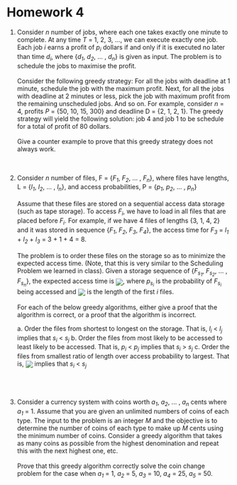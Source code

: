 # Homework 4

1. Consider *n* number of jobs, where each one takes exactly one minute to complete. At any time *T* = 1, 2, 3, ..., we can execute exactly one job. Each job *i* earns a profit of *p<sub>i* dollars if and only if it is executed no later than time *d<sub>i</sub>*, where {*d<sub>1</sub>*, *d<sub>2</sub>*, ... , *d<sub>n</sub>*} is given as input. The problem is to schedule the jobs to maximise the profit.<br/><br/>Consider the following greedy strategy: For all the jobs with deadline at 1 minute, schedule the job with the maximum profit. Next, for all the jobs with deadline at 2 minutes or less, pick the job with maximum profit from the remaining unscheduled jobs. And so on. For example, consider *n* = 4, profits *P* = {50, 10, 15, 300} and deadline D = {2, 1, 2, 1}. The greedy strategy will yield the following solution: job 4 and job 1 to be schedule for a total of profit of 80 dollars.<br/><br/>Give a counter example to prove that this greedy strategy does not always work.<br/><br/><br/>

2. Consider *n* number of files, F = {*F<sub>1</sub>*, *F<sub>2</sub>*, ... , *F<sub>n</sub>*}, where files have lengths, L = {*l<sub>1</sub>*, *l<sub>2</sub>*, ... , *l<sub>n</sub>*}, and access probabilities, P = {*p<sub>1</sub>*, *p<sub>2</sub>*, ... , *p<sub>n</sub>*}<br/><br/>Assume that these files are stored on a sequential access data storage (such as tape storage). To access *F<sub>i</sub>*, we have to load in all files that are placed before *F<sub>i</sub>*. For example, if we have 4 files of lengths {3, 1, 4, 2} and it was stored in sequence {*F<sub>1</sub>*, *F<sub>2</sub>*, *F<sub>3</sub>*, *F<sub>4</sub>*}, the access time for *F<sub>3</sub>* = *l<sub>1</sub>* + *l<sub>2</sub>* + *l<sub>3</sub>* = 3 + 1 + 4 = 8.<br/><br/>The problem is to order these files on the storage so as to minimize the expected access time. (Note, that this is very similar to the Scheduling Problem we learned in class). Given a storage sequence of {*F<sub>s<sub>1</sub></sub>*, *F<sub>s<sub>2</sub></sub>*, ... , *F<sub>s<sub>n</sub></sub>*}, the expected access time is <img src="https://raw2.github.com/GWU-KIM-CSCI/CSCI6212-class-materials/master/homeworks/hw4-1.png" align="center" />, where *p<sub>s<sub>i</sub></sub>* is the probability of *F<sub>s<sub>i</sub></sub>* being accessed and <img src="https://raw2.github.com/GWU-KIM-CSCI/CSCI6212-class-materials/master/homeworks/hw4-2.png" align="center" /> is the length of the first *i* files.<br/><br/>For each of the below greedy algorithms, either give a proof that the algorithm is correct, or a proof that the algorithm is incorrect.

   a. Order the files from shortest to longest on the storage. That is, *l<sub>i</sub>* < *l<sub>j</sub>* implies that *s<sub>i</sub>* < *s<sub>j</sub>*
   b. Order the files from most likely to be accessed to least likely to be accessed. That is, *p<sub>i</sub>* < *p<sub>j</sub>* implies that *s<sub>i</sub>* > *s<sub>j</sub>*
   c. Order the files from smallest ratio of length over access probability to largest. That is, <img src="https://raw2.github.com/GWU-KIM-CSCI/CSCI6212-class-materials/master/homeworks/hw4-3.png" align="center" /> implies that *s<sub>i</sub>* < *s<sub>j</sub>*<br/><br/><br/><br/>


3. Consider a currency system with coins worth *a<sub>1</sub>*, *a<sub>2</sub>*, ... , *a<sub>n</sub>* cents where *a<sub>1</sub>* = 1. Assume that you are given an unlimited numbers of coins of each type. The input to the problem is an integer *M* and the objective is to determine the number of coins of each type to make up *M* cents using the minimum number of coins. Consider a greedy algorithm that takes as many coins as possible from the highest denomination and repeat this with the next highest one, etc.<br /><br />Prove that this greedy algorithm correctly solve the coin change problem for the case when *a<sub>1</sub>* = 1, *a<sub>2</sub>* = 5, *a<sub>3</sub>* = 10, *a<sub>4</sub>* = 25, *a<sub>5</sub>* = 50.
